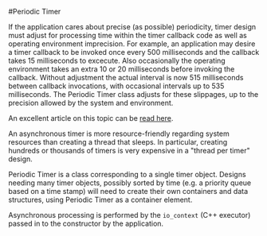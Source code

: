 #Periodic Timer

If the application cares about precise (as possible) periodicity, timer design must adjust for processing time within the timer callback code as well as operating environment imprecision. For example, an application may desire a timer callback to be invoked once every 500 milliseconds and the callback takes 15 milliseconds to excecute. Also occasionally the operating environment takes an extra 10 or 20 milliseconds before invoking the callback. Without adjustment the actual interval is now 515 milliseconds between callback invocations, with occasional intervals up to 535 milliseconds. The Periodic Timer class adjusts for these slippages, up to the precision allowed by the system and environment.

An excellent article on this topic can be [read here](http://bulldozer00.com/2013/12/27/periodic-processing-with-standard-c11-facilities/).

An asynchronous timer is more resource-friendly regarding system resources than creating a thread that sleeps. In particular, creating hundreds or thousands of timers is very expensive in a "thread per timer" design.

Periodic Timer is a class corresponding to a single timer object. Designs needing many timer objects, possibly sorted by time (e.g. a priority queue based on a time stamp) will need to create their own containers and data structures, using Periodic Timer as a container element.

Asynchronous processing is performed by the `io_context` (C++ executor) passed in to the constructor by the application.

